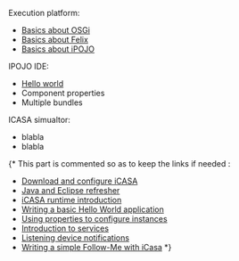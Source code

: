 
Execution platform: 

+ [Basics about OSGi](/article/for-beginners/getting-started) 
+ [Basics about Felix](/article/for-beginners/intro-felix) 
+ [Basics about iPOJO](/article/for-beginners/intro-ipojo) 

IPOJO IDE:

+ [Hello world](/artcle/for-beginners/ide-hello-world) 
+ Component properties
+ Multiple bundles

ICASA simualtor:

+ blabla
+ blabla

{* This part is commented so as to keep the links if needed :
+ [Download and configure iCASA](?p=download&s=introduction)
+ [Java and Eclipse refresher](?p=java-refresher&s=introduction)
+ [iCASA runtime introduction](?s=introduction&p=intro-runtime) 
+ [Writing a basic Hello World application](?s=introduction&p=basic-hello-world)
+ [Using properties to configure instances](?s=introduction&p=component-properties)
+ [Introduction to services](?s=introduction&p=intro-services)
+ [Listening device notifications](?p=device_notifications&s=introduction)
+ [Writing a simple Follow-Me with iCasa](?p=basic-follow-me&s=introduction)
*}